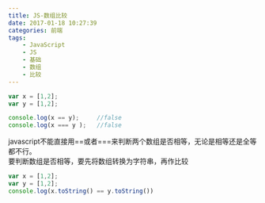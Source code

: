 ```yaml
---
title: JS-数组比较
date: 2017-01-18 10:27:39
categories: 前端
tags:
    - JavaScript
    - JS
    - 基础
    - 数组
    - 比较
---
```

```javascript
var x = [1,2];
var y = [1,2];

console.log(x == y);     //false
console.log(x === y );   //false
```
javascript不能直接用==或者===来判断两个数组是否相等，无论是相等还是全等都不行。   
要判断数组是否相等，要先将数组转换为字符串，再作比较
```javascript
var x = [1,2];
var y = [1,2];
console.log(x.toString() == y.toString())
```

